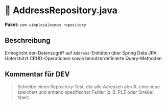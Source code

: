 # 📄 AddressRepository.java

**Paket:** `com.simplesalesman.repository`

## Beschreibung
Ermöglicht den Datenzugriff auf `Address`-Entitäten über Spring Data JPA. Unterstützt CRUD-Operationen sowie benutzerdefinierte Query-Methoden.

## Kommentar für DEV
> Schreibe einen Repository-Test, der alle Adressen abruft, eine neue speichert und anhand spezifischer Felder (z. B. PLZ oder Straße) filtert.